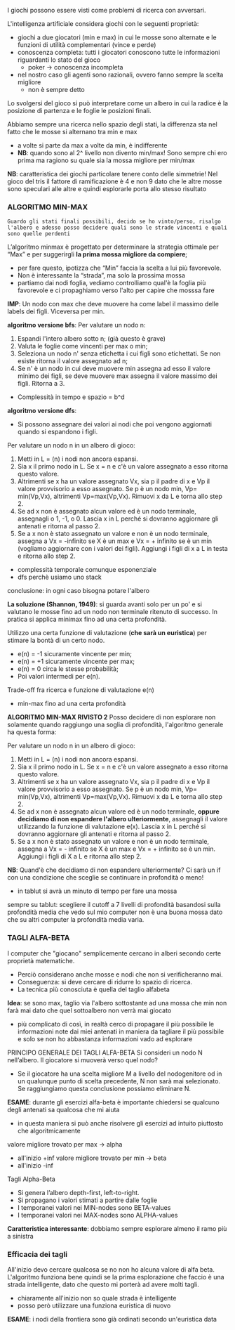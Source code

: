 I giochi possono essere visti come problemi di ricerca con avversari.

L'intelligenza artificiale considera giochi con le seguenti proprietà:

- giochi a due giocatori (min e max) in cui le mosse sono alternate e le funzioni di utilità complementari (vince e perde)
- conoscenza completa: tutti i giocatori conoscono tutte le informazioni riguardanti lo stato del gioco
    - poker -> conoscenza incompleta
- nel nostro caso gli agenti sono razionali, ovvero fanno sempre la scelta migliore
    - non è sempre detto

Lo svolgersi del gioco si può interpretare come un albero in cui la radice è la posizione di partenza e le foglie le posizioni finali.


Abbiamo sempre una ricerca nello spazio degli stati, la differenza sta nel fatto che le mosse si alternano tra min e max
- a volte si parte da max a volte da min, è indifferente
- **NB**: quando sono al 2^ livello non divento min/max! Sono sempre chi ero prima ma ragiono su quale sia la mossa migliore per min/max

**NB**: caratteristica dei giochi particolare tenere conto delle simmetrie! Nel gioco del tris il fattore di ramificazione è 4 e non 9 dato che le altre mosse sono speculari alle altre e quindi esplorarle porta allo stesso risultato






### ALGORITMO MIN-MAX
```
Guardo gli stati finali possibili, decido se ho vinto/perso, risalgo l'albero e adesso posso decidere quali sono le strade vincenti e quali sono quelle perdenti
```

L’algoritmo minmax è progettato per determinare la strategia ottimale per “Max” e per suggerirgli **la prima mossa migliore da compiere**;
- per fare questo, ipotizza che “Min” faccia la scelta a lui più favorevole.
- Non è interessante la “strada”, ma solo la prossima mossa
- partiamo dai nodi foglia, vediamo controlliamo qual'è la foglia più favorevole e ci propaghiamo verso l'alto per capire che mosssa fare

**IMP**: Un nodo con max che deve muovere ha come label il massimo delle labels dei figli. Viceversa per min.

**algoritmo versione bfs**:
Per valutare un nodo n:
1. Espandi l'intero albero sotto n; (già questo è grave)
2. Valuta le foglie come vincenti per max o min;
3. Seleziona un nodo n' senza etichetta i cui figli sono etichettati. Se non esiste ritorna il valore assegnato ad n;
4. Se n' è un nodo in cui deve muovere min assegna ad esso il valore minimo dei figli, se deve muovere max assegna il valore massimo dei figli. Ritorna a 3.

- Complessità in tempo e spazio = b^d


**algoritmo versione dfs**:
- Si possono assegnare dei valori ai nodi che poi vengono aggiornati quando si espandono i figli.

Per valutare un nodo n in un albero di gioco:
1. Metti in L = (n) i nodi non ancora espansi.
2. Sia x il primo nodo in L. Se x = n e c'è un valore assegnato a esso ritorna questo valore.
3. Altrimenti se x ha un valore assegnato Vx, sia p il padre di x e Vp il valore provvisorio a esso assegnato. Se p è un nodo min, Vp= min(Vp,Vx), altrimenti Vp=max(Vp,Vx). Rimuovi x da L e torna allo step 2.
4. Se ad x non è assegnato alcun valore ed è un nodo terminale, assegnagli o 1, -1, o 0. Lascia x in L perché si dovranno aggiornare gli antenati e ritorna al passo 2.
5. Se a x non è stato assegnato un valore e non è un nodo terminale, assegna a Vx = -infinito se X è un max e Vx = + infinito se è un min (vogliamo aggiornare con i valori dei figli). Aggiungi i figli di x a L in testa e ritorna allo step 2.

- complessità temporale comunque esponenziale
- dfs perchè usiamo uno stack

conclusione: in ogni caso bisogna potare l'albero



**La soluzione (Shannon, 1949)**: si guarda avanti solo per un po' e si valutano le mosse fino ad un nodo non terminale ritenuto di successo. In pratica si applica minimax fino ad una certa profondità.

Utilizzo una certa funzione di valutazione (**che sarà un euristica**) per stimare la bontà di un certo nodo.
- e(n) = -1 sicuramente vincente per min;
- e(n) = +1 sicuramente vincente per max;
- e(n) = 0 circa le stesse probabilità;
- Poi valori intermedi per e(n).

Trade-off fra ricerca e funzione di valutazione e(n)

- min-max fino ad una certa profondità






**ALGORITMO MIN-MAX RIVISTO 2**
Posso decidere di non esplorare non solamente quando raggiungo una soglia di profondità, l'algoritmo generale ha questa forma:

Per valutare un nodo n in un albero di gioco:
1. Metti in L = (n) i nodi non ancora espansi.
2. Sia x il primo nodo in L. Se x = n e c'è un valore assegnato a esso ritorna questo valore.
3. Altrimenti se x ha un valore assegnato Vx, sia p il padre di x e Vp il valore provvisorio a esso assegnato. Se p è un nodo min, Vp= min(Vp,Vx), altrimenti Vp=max(Vp,Vx). Rimuovi x da L e torna allo step 2.
4. Se ad x non è assegnato alcun valore ed è un nodo terminale, **oppure decidiamo di non espandere l'albero ulteriormente**, assegnagli il
valore utilizzando la funzione di valutazione e(x). Lascia x in L perché si dovranno aggiornare gli antenati e ritorna al passo 2.
5. Se a x non è stato assegnato un valore e non è un nodo terminale, assegna a Vx = - infinito se X è un max e Vx = + infinito se è un min. Aggiungi i figli di X a L e ritorna allo step 2.

**NB**: Quand'è che decidiamo di non espandere ulteriormente? Ci sarà un if con una condizione che sceglie se continuare in profondità o meno!
- in tablut si avrà un minuto di tempo per fare una mossa

sempre su tablut: scegliere il cutoff a 7 livelli di profondità basandosi sulla profondità media che vedo sul mio computer non è una buona mossa dato che su altri computer la profondità media varia.





### TAGLI ALFA-BETA
I computer che "giocano" semplicemente cercano in alberi secondo certe proprietà matematiche.
- Perciò considerano anche mosse e nodi che non si verificheranno mai.
- Conseguenza: si deve cercare di ridurre lo spazio di ricerca.
- La tecnica più conosciuta è quella del taglio alfabeta

**Idea**: se sono max, taglio via l'albero sottostante ad una mossa che min non farà mai dato che quel sottoalbero non verrà mai giocato
- più complicato di così, in realtà cerco di propagare il più possibile le informazioni note dai miei antenati in maniera da tagliare il più possibile e solo se non ho abbastanza informazioni vado ad esplorare


PRINCIPO GENERALE DEI TAGLI ALFA-BETA
Si consideri un nodo N nell’albero. Il giocatore si muoverà verso
quel nodo?
- Se il giocatore ha una scelta migliore M a livello del nodogenitore od in un qualunque punto di scelta precedente, N non sarà mai selezionato. Se raggiungiamo questa conclusione possiamo eliminare N.



**ESAME**: durante gli esercizi alfa-beta è importante chiedersi se qualcuno degli antenati sa qualcosa che mi aiuta
- in questa maniera si può anche risolvere gli esercizi ad intuito piuttosto che algoritmicamente

valore migliore trovato per max -> alpha
- all'inizio +inf
valore migliore trovato per min -> beta
- all'inizio -inf

Tagli Alpha-Beta
- Si genera l’albero depth-first, left-to-right. 
- Si propagano i valori stimati a partire dalle foglie
- I temporanei valori nei MIN-nodes sono BETA-values
- I temporanei valori nei MAX-nodes sono ALPHA-values

**Caratteristica interessante**: dobbiamo sempre esplorare almeno il ramo più a sinistra


### Efficacia dei tagli
All'inizio devo cercare qualcosa se no non ho alcuna valore di alfa beta. L'algoritmo funziona bene quindi se la prima esplorazione che faccio è una strada intelligente, dato che questo mi porterà ad avere molti tagli.
- chiaramente all'inizio non so quale strada è intelligente
- posso però utilizzare una funziona euristica di nuovo

**ESAME**: i nodi della frontiera sono già ordinati secondo un'euristica data